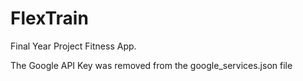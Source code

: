 # FlexTrain
Final Year Project Fitness App.

The Google API Key was removed from the google_services.json file
